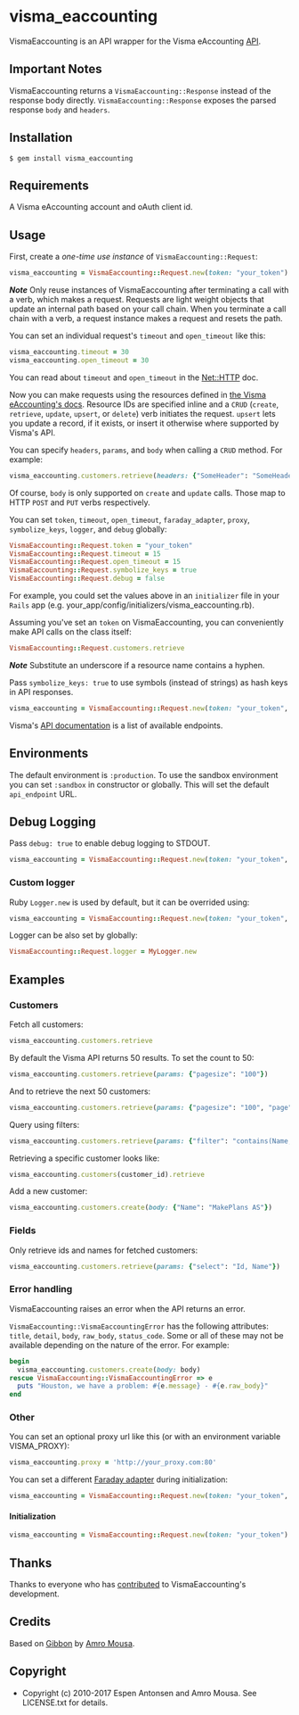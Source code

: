 # visma_eaccounting

VismaEaccounting is an API wrapper for the Visma eAccounting [API](https://developer.vismaonline.com/).

## Important Notes

VismaEaccounting returns a `VismaEaccounting::Response` instead of the response body directly. `VismaEaccounting::Response` exposes the parsed response `body` and `headers`.

## Installation

    $ gem install visma_eaccounting

## Requirements

A Visma eAccounting account and oAuth client id.

## Usage

First, create a *one-time use instance* of `VismaEaccounting::Request`:

```ruby
visma_eaccounting = VismaEaccounting::Request.new(token: "your_token")
```

***Note*** Only reuse instances of VismaEaccounting after terminating a call with a verb, which makes a request. Requests are light weight objects that update an internal path based on your call chain. When you terminate a call chain with a verb, a request instance makes a request and resets the path.

You can set an individual request's `timeout` and `open_timeout` like this:

```ruby
visma_eaccounting.timeout = 30
visma_eaccounting.open_timeout = 30
```

You can read about `timeout` and `open_timeout` in the [Net::HTTP](https://ruby-doc.org/stdlib-2.3.3/libdoc/net/http/rdoc/Net/HTTP.html) doc.

Now you can make requests using the resources defined in [the Visma eAccounting's docs](https://developer.vismaonline.com/#APIReference). Resource IDs
are specified inline and a `CRUD` (`create`, `retrieve`, `update`, `upsert`, or `delete`) verb initiates the request. `upsert` lets you update a record, if it exists, or insert it otherwise where supported by Visma's API.

You can specify `headers`, `params`, and `body` when calling a `CRUD` method. For example:

```ruby
visma_eaccounting.customers.retrieve(headers: {"SomeHeader": "SomeHeaderValue"}, params: {"query_param": "query_param_value"})
```

Of course, `body` is only supported on `create` and `update` calls. Those map to HTTP `POST` and `PUT` verbs respectively.

You can set `token`, `timeout`, `open_timeout`, `faraday_adapter`, `proxy`, `symbolize_keys`, `logger`, and `debug` globally:

```ruby
VismaEaccounting::Request.token = "your_token"
VismaEaccounting::Request.timeout = 15
VismaEaccounting::Request.open_timeout = 15
VismaEaccounting::Request.symbolize_keys = true
VismaEaccounting::Request.debug = false
```

For example, you could set the values above in an `initializer` file in your `Rails` app (e.g. your\_app/config/initializers/visma_eaccounting.rb).

Assuming you've set an `token` on VismaEaccounting, you can conveniently make API calls on the class itself:

```ruby
VismaEaccounting::Request.customers.retrieve
```

***Note*** Substitute an underscore if a resource name contains a hyphen.

Pass `symbolize_keys: true` to use symbols (instead of strings) as hash keys in API responses.

```ruby
visma_eaccounting = VismaEaccounting::Request.new(token: "your_token", symbolize_keys: true)
```

Visma's [API documentation](https://developer.vismaonline.com/#APIReference) is a list of available endpoints.

## Environments

The default environment is ```:production```. To use the sandbox environment you can set ```:sandbox``` in constructor or globally. This will set the default ```api_endpoint``` URL.

## Debug Logging

Pass `debug: true` to enable debug logging to STDOUT.

```ruby
visma_eaccounting = VismaEaccounting::Request.new(token: "your_token", debug: true)
```

### Custom logger

Ruby `Logger.new` is used by default, but it can be overrided using:

```ruby
visma_eaccounting = VismaEaccounting::Request.new(token: "your_token", debug: true, logger: MyLogger.new)
```

Logger can be also set by globally:

```ruby
VismaEaccounting::Request.logger = MyLogger.new
```

## Examples

### Customers

Fetch all customers:

```ruby
visma_eaccounting.customers.retrieve
```

By default the Visma API returns 50 results. To set the count to 50:

```ruby
visma_eaccounting.customers.retrieve(params: {"pagesize": "100"})
```

And to retrieve the next 50 customers:

```ruby
visma_eaccounting.customers.retrieve(params: {"pagesize": "100", "page": "2"})
```

Query using filters:

```ruby
visma_eaccounting.customers.retrieve(params: {"filter": "contains(Name, ‘MakePlans’)"})
```

Retrieving a specific customer looks like:

```ruby
visma_eaccounting.customers(customer_id).retrieve
```

Add a new customer:

```ruby
visma_eaccounting.customers.create(body: {"Name": "MakePlans AS"})
```

### Fields

Only retrieve ids and names for fetched customers:

```ruby
visma_eaccounting.customers.retrieve(params: {"select": "Id, Name"})
```

### Error handling

VismaEaccounting raises an error when the API returns an error.

`VismaEaccounting::VismaEaccountingError` has the following attributes: `title`, `detail`, `body`, `raw_body`, `status_code`. Some or all of these may not be
available depending on the nature of the error. For example:

```ruby
begin
  visma_eaccounting.customers.create(body: body)
rescue VismaEaccounting::VismaEaccountingError => e
  puts "Houston, we have a problem: #{e.message} - #{e.raw_body}"
end
```

### Other

You can set an optional proxy url like this (or with an environment variable VISMA_PROXY):

```ruby
visma_eaccounting.proxy = 'http://your_proxy.com:80'
```

You can set a different [Faraday adapter](https://github.com/lostisland/faraday) during initialization:

```ruby
visma_eaccounting = VismaEaccounting::Request.new(token: "your_token", faraday_adapter: :net_http)
```

#### Initialization

```ruby
visma_eaccounting = VismaEaccounting::Request.new(token: "your_token")
```

## Thanks

Thanks to everyone who has [contributed](https://github.com/espen/visma_eaccounting/contributors) to VismaEaccounting's development.

## Credits

Based on [Gibbon](https://github.com/amro/gibbon) by [Amro Mousa](https://github.com/amro).

## Copyright

* Copyright (c) 2010-2017 Espen Antonsen and Amro Mousa. See LICENSE.txt for details.
